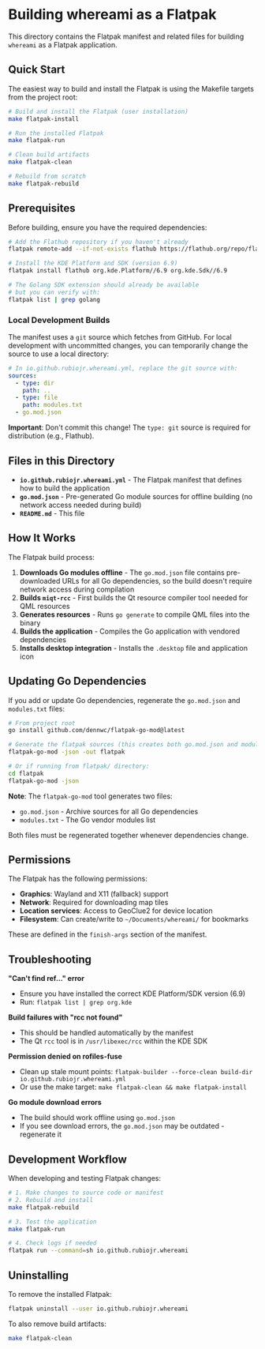 # Building whereami as a Flatpak

This directory contains the Flatpak manifest and related files for building `whereami` as a Flatpak application.

## Quick Start

The easiest way to build and install the Flatpak is using the Makefile targets from the project root:

```bash
# Build and install the Flatpak (user installation)
make flatpak-install

# Run the installed Flatpak
make flatpak-run

# Clean build artifacts
make flatpak-clean

# Rebuild from scratch
make flatpak-rebuild
```

## Prerequisites

Before building, ensure you have the required dependencies:

```bash
# Add the Flathub repository if you haven't already
flatpak remote-add --if-not-exists flathub https://flathub.org/repo/flathub.flatpakrepo

# Install the KDE Platform and SDK (version 6.9)
flatpak install flathub org.kde.Platform//6.9 org.kde.Sdk//6.9

# The Golang SDK extension should already be available
# but you can verify with:
flatpak list | grep golang
```

### Local Development Builds

The manifest uses a `git` source which fetches from GitHub. For local development with uncommitted changes, you can temporarily change the source to use a local directory:

```yaml
# In io.github.rubiojr.whereami.yml, replace the git source with:
sources:
  - type: dir
    path: ..
  - type: file
    path: modules.txt
  - go.mod.json
```

**Important**: Don't commit this change! The `type: git` source is required for distribution (e.g., Flathub).

## Files in this Directory

- **`io.github.rubiojr.whereami.yml`** - The Flatpak manifest that defines how to build the application
- **`go.mod.json`** - Pre-generated Go module sources for offline building (no network access needed during build)
- **`README.md`** - This file

## How It Works

The Flatpak build process:

1. **Downloads Go modules offline** - The `go.mod.json` file contains pre-downloaded URLs for all Go dependencies, so the build doesn't require network access during compilation
2. **Builds `miqt-rcc`** - First builds the Qt resource compiler tool needed for QML resources
3. **Generates resources** - Runs `go generate` to compile QML files into the binary
4. **Builds the application** - Compiles the Go application with vendored dependencies
5. **Installs desktop integration** - Installs the `.desktop` file and application icon

## Updating Go Dependencies

If you add or update Go dependencies, regenerate the `go.mod.json` and `modules.txt` files:

```bash
# From project root
go install github.com/dennwc/flatpak-go-mod@latest

# Generate the flatpak sources (this creates both go.mod.json and modules.txt)
flatpak-go-mod -json -out flatpak

# Or if running from flatpak/ directory:
cd flatpak
flatpak-go-mod -json
```

**Note**: The `flatpak-go-mod` tool generates two files:
- `go.mod.json` - Archive sources for all Go dependencies
- `modules.txt` - The Go vendor modules list

Both files must be regenerated together whenever dependencies change.

## Permissions

The Flatpak has the following permissions:

- **Graphics**: Wayland and X11 (fallback) support
- **Network**: Required for downloading map tiles
- **Location services**: Access to GeoClue2 for device location
- **Filesystem**: Can create/write to `~/Documents/whereami/` for bookmarks

These are defined in the `finish-args` section of the manifest.

## Troubleshooting

**"Can't find ref..." error**
- Ensure you have installed the correct KDE Platform/SDK version (6.9)
- Run: `flatpak list | grep org.kde`

**Build failures with "rcc not found"**
- This should be handled automatically by the manifest
- The Qt `rcc` tool is in `/usr/libexec/rcc` within the KDE SDK

**Permission denied on rofiles-fuse**
- Clean up stale mount points: `flatpak-builder --force-clean build-dir io.github.rubiojr.whereami.yml`
- Or use the make target: `make flatpak-clean && make flatpak-install`

**Go module download errors**
- The build should work offline using `go.mod.json`
- If you see download errors, the `go.mod.json` may be outdated - regenerate it

## Development Workflow

When developing and testing Flatpak changes:

```bash
# 1. Make changes to source code or manifest
# 2. Rebuild and install
make flatpak-rebuild

# 3. Test the application
make flatpak-run

# 4. Check logs if needed
flatpak run --command=sh io.github.rubiojr.whereami
```

## Uninstalling

To remove the installed Flatpak:

```bash
flatpak uninstall --user io.github.rubiojr.whereami
```

To also remove build artifacts:

```bash
make flatpak-clean
```
